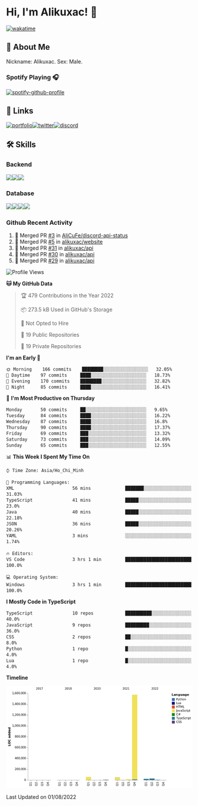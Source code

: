 # Hi, I'm Alikuxac! 👋
[![wakatime](https://wakatime.com/badge/user/f351a39f-05c3-4440-84c7-6444ba23d95e.svg)](https://wakatime.com/@alikuxac)
## 🚀 About Me
Nickname: Alikuxac.
Sex: Male.

### Spotify Playing 🎧
[![spotify-github-profile](https://spotify-github-profile.vercel.app/api/view?uid=1ug46od67cxvdqjx4zr7l33i4&cover_image=true&theme=natemoo-re&bar_color=53b14f&bar_color_cover=false)](https://open.spotify.com/user/1ug46od67cxvdqjx4zr7l33i4)

## 🔗 Links
[![portfolio][portfolio-badge]][website-link][![twitter][twitter-badge]][twitter-link][![discord][discord-badge]][discord-link]

## 🛠 Skills
<!---### Frontend--->

### Backend
[![](https://img.shields.io/badge/C%23-239120?style=for-the-badge&logo=c-sharp&logoColor=white)]()[![](https://img.shields.io/badge/JavaScript-F7DF1E?style=for-the-badge&logo=javascript&logoColor=black)]()[![](https://img.shields.io/badge/TypeScript-007ACC?style=for-the-badge&logo=typescript&logoColor=white)]()
### Database
[![](https://img.shields.io/badge/MySQL-00000F?style=for-the-badge&logo=mysql&logoColor=white)]()[![](https://img.shields.io/badge/MongoDB-4EA94B?style=for-the-badge&logo=mongodb&logoColor=white)]()[![](https://img.shields.io/badge/PostgreSQL-316192?style=for-the-badge&logo=postgresql&logoColor=white)]()[![](https://img.shields.io/badge/Redis-D82C20?style=for-the-badge&logo=RedislogoColor=white)]()
<!---### Tools--->

<!---### Framework--->

### Github Recent Activity
<!--START_SECTION:activity-->
1. 🎉 Merged PR [#3](https://github.com/AliCuFe/discord-api-status/pull/3) in [AliCuFe/discord-api-status](https://github.com/AliCuFe/discord-api-status)
2. 🎉 Merged PR [#5](https://github.com/alikuxac/website/pull/5) in [alikuxac/website](https://github.com/alikuxac/website)
3. 🎉 Merged PR [#31](https://github.com/alikuxac/api/pull/31) in [alikuxac/api](https://github.com/alikuxac/api)
4. 🎉 Merged PR [#30](https://github.com/alikuxac/api/pull/30) in [alikuxac/api](https://github.com/alikuxac/api)
5. 🎉 Merged PR [#29](https://github.com/alikuxac/api/pull/29) in [alikuxac/api](https://github.com/alikuxac/api)
<!--END_SECTION:activity-->

<!--START_SECTION:waka-->
![Profile Views](http://img.shields.io/badge/Profile%20Views-1-blue)

**🐱 My GitHub Data** 

> 🏆 479 Contributions in the Year 2022
 > 
> 📦 273.5 kB Used in GitHub's Storage 
 > 
> 🚫 Not Opted to Hire
 > 
> 📜 19 Public Repositories 
 > 
> 🔑 19 Private Repositories  
 > 
**I'm an Early 🐤** 

```text
🌞 Morning    166 commits    ████████░░░░░░░░░░░░░░░░░   32.05% 
🌆 Daytime    97 commits     ████░░░░░░░░░░░░░░░░░░░░░   18.73% 
🌃 Evening    170 commits    ████████░░░░░░░░░░░░░░░░░   32.82% 
🌙 Night      85 commits     ████░░░░░░░░░░░░░░░░░░░░░   16.41%

```
📅 **I'm Most Productive on Thursday** 

```text
Monday       50 commits     ██░░░░░░░░░░░░░░░░░░░░░░░   9.65% 
Tuesday      84 commits     ████░░░░░░░░░░░░░░░░░░░░░   16.22% 
Wednesday    87 commits     ████░░░░░░░░░░░░░░░░░░░░░   16.8% 
Thursday     90 commits     ████░░░░░░░░░░░░░░░░░░░░░   17.37% 
Friday       69 commits     ███░░░░░░░░░░░░░░░░░░░░░░   13.32% 
Saturday     73 commits     ███░░░░░░░░░░░░░░░░░░░░░░   14.09% 
Sunday       65 commits     ███░░░░░░░░░░░░░░░░░░░░░░   12.55%

```


📊 **This Week I Spent My Time On** 

```text
⌚︎ Time Zone: Asia/Ho_Chi_Minh

💬 Programming Languages: 
XML                      56 mins             ███████░░░░░░░░░░░░░░░░░░   31.03% 
TypeScript               41 mins             █████░░░░░░░░░░░░░░░░░░░░   23.0% 
Java                     40 mins             █████░░░░░░░░░░░░░░░░░░░░   22.18% 
JSON                     36 mins             █████░░░░░░░░░░░░░░░░░░░░   20.26% 
YAML                     3 mins              ░░░░░░░░░░░░░░░░░░░░░░░░░   1.74%

🔥 Editors: 
VS Code                  3 hrs 1 min         █████████████████████████   100.0%

💻 Operating System: 
Windows                  3 hrs 1 min         █████████████████████████   100.0%

```

**I Mostly Code in TypeScript** 

```text
TypeScript               10 repos            ██████████░░░░░░░░░░░░░░░   40.0% 
JavaScript               9 repos             █████████░░░░░░░░░░░░░░░░   36.0% 
CSS                      2 repos             ██░░░░░░░░░░░░░░░░░░░░░░░   8.0% 
Python                   1 repo              █░░░░░░░░░░░░░░░░░░░░░░░░   4.0% 
Lua                      1 repo              █░░░░░░░░░░░░░░░░░░░░░░░░   4.0%

```


**Timeline**

![Chart not found](https://raw.githubusercontent.com/alikuxac/alikuxac/master/charts/bar_graph.png) 


 Last Updated on 01/08/2022
<!--END_SECTION:waka-->

<!--- Link definition --->
[website-link]: https://alikuxac.xyz/
[twitter-link]: https://twitter.com/alikuxac
[discord-link]: https://discord.gg/8yfv46W
[kofi-link]: https://ko-fi.com/alikuxac
[Facebook]: https://www.facebook.com/anikuxac

[Instagram]: https://www.instagram.com/alikuxac/

<!--- Badgee Imag --->
[portfolio-badge]: https://img.shields.io/badge/my_portfolio-000?style=for-the-badge&logo=ko-fi&logoColor=white
[twitter-badge]: https://img.shields.io/badge/twitter-1DA1F2?style=for-the-badge&logo=twitter&logoColor=white
[discord-badge]: https://img.shields.io/badge/Discord-7289DA?style=for-the-badge&logo=discord&logoColor=white
